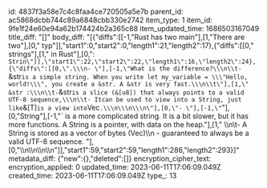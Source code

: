 id: 4837f3a58e7c4c8faa4ce720505a5e7b
parent_id: ac5868dcbb744c89a6848cbb330e2742
item_type: 1
item_id: 9fe1f24e60e94a62b174424b2a365c88
item_updated_time: 1686503167049
title_diff: "[]"
body_diff: "[{\"diffs\":[[-1,\"Rust has two main\"],[1,\"There are two\"],[0,\" typ\"]],\"start1\":0,\"start2\":0,\"length1\":21,\"length2\":17},{\"diffs\":[[0,\" strings\"],[1,\" in Rust\"],[0,\": `Strin\"]],\"start1\":22,\"start2\":22,\"length1\":16,\"length2\":24},{\"diffs\":[[0,\".\\\n- \"],[-1,\"What is the difference?\\\n\\t- `&str` is a simple string. When you write let my_variable = \\\"Hello, world!\\\", you create a &str. A &str is very fast.\\\n\\t\"],[1,\" &str :\\\n\\t- `&str` is a slice (&[u8]) that always points to a valid UTF-8 sequence,\\\n\\t- Itcan be used to view into a String, just like `&[T]` is a view into `Vec<T>`.\\\n\\\n\\\n\"],[0,\"- \"],[-1,\"`\"],[0,\"String\"],[-1,\"` is a more complicated string. It is a bit slower, but it has more functions. A String is a pointer, with data on the heap.\"],[1,\" \\\n\\t- A String is stored as a vector of bytes (Vec<u8>)\\\n    - guaranteed to always be a valid UTF-8 sequence.  \"],[0,\"\\\n\\\n\\\n\\\n\"]],\"start1\":59,\"start2\":59,\"length1\":286,\"length2\":293}]"
metadata_diff: {"new":{},"deleted":[]}
encryption_cipher_text: 
encryption_applied: 0
updated_time: 2023-06-11T17:06:09.049Z
created_time: 2023-06-11T17:06:09.049Z
type_: 13
